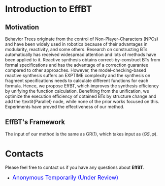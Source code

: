 # [](#header-1)**Introduction to EffBT**

## **Motivation**
Behavior Trees originate from the control of Non-Player-Characters (NPCs) and have been widely used in robotics because of their advantages in modularity, reactivity, and some others. Research on constructing BTs automatically has received widespread attention and lots of methods have been applied to it. Reactive synthesis obtains correct-by-construct BTs from formal specifications and has the advantage of a correction guarantee compared to other approaches. 
However, the model-checking-based reactive synthesis suffers an EXPTIME complexity and the synthesis on fragment specifications needs to calculate different functions for each formula. Hence, we propose EffBT, which improves the synthesis efficiency by unifying the function calculation. Benefiting from the unification, we optimize the execution efficiency of obtained BTs by structure change and add the \textit{Parallel} node, while none of the prior works focused on this. Experiments have proved the effectiveness of our method.


## **EffBT's Framework**
<!-- Insides **CCMOP**, we designed the framework based on JavaMOP and implemented the instrumentation at the AST level. The framework of **CCMOP** is shown in the following figure.   -->

<!-- <br>

<img src="resources/framework.png" alt="framework" style="display:block; margin:- auto;">

<br> -->

The input of our method is the same as GR(1), which takes input as $(GS, \varphi)$.

<!-- The inputs of **CCMOP** are a program and the property to verify. **CCMOP** accepts the property and generates an AOP Declaration and Monitor code in C++. The AOP Declaration will be fed to Weaver, which weaves the monitor interface to the input program at the AST level. The instrumented AST will be passed to the compiler's backend and compiled into an object. The Monitor code will be compiled as a monitor binary with compilation option **-O3**. In the linking stage, the binaries mentioned above will be linked together to generate an executable with monitors. -->

# [](#header-1)**Contacts**

Please feel free to contact us if you have any questions about **EffBT**.

*   <font color="#0000FF" size="4"> Anonymous Temporarily (Under Review)</font>


